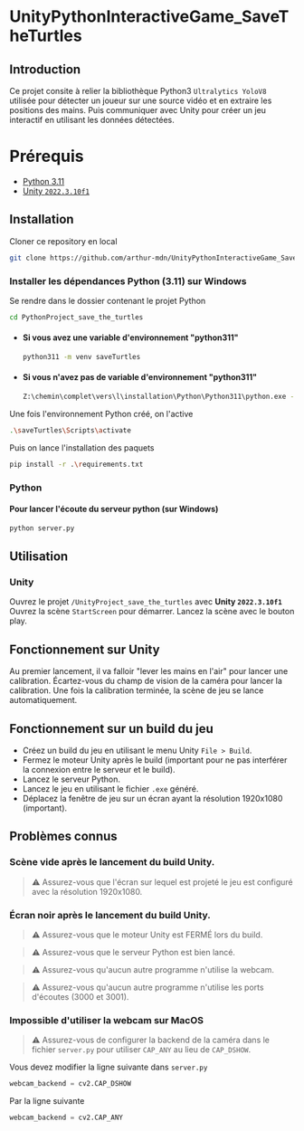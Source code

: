﻿# UnityPythonInteractiveGame_SaveTheTurtles

## Introduction
Ce projet consite à relier la bibliothèque Python3 `Ultralytics YoloV8` utilisée pour détecter un joueur sur une source vidéo et en extraire les positions des mains. Puis communiquer avec Unity pour créer un jeu interactif en utilisant les données détectées.

# Prérequis
- [Python 3.11](https://www.python.org/downloads/release/python-3110/)
- [Unity `2022.3.10f1`](https://unity3d.com/fr/get-unity/download/archive)

## Installation
Cloner ce repository en local
```bash
git clone https://github.com/arthur-mdn/UnityPythonInteractiveGame_SaveTheTurtles.git
```
### Installer les dépendances Python (3.11) sur Windows

Se rendre dans le dossier contenant le projet Python
```bash
cd PythonProject_save_the_turtles
```
- #### Si vous avez une variable d'environnement "python311"
    ```bash
    python311 -m venv saveTurtles 
    ```
- #### Si vous n'avez pas de variable d'environnement "python311"
    ```bash
    Z:\chemin\complet\vers\l\installation\Python\Python311\python.exe -m venv saveTurtles
    ```
Une fois l'environnement Python créé, on l'active
```bash
.\saveTurtles\Scripts\activate
```
Puis on lance l'installation des paquets
```bash
pip install -r .\requirements.txt
```

### Python
#### Pour lancer l'écoute du serveur python (sur Windows)

```bash
python server.py
```

## Utilisation
### Unity
Ouvrez le projet `/UnityProject_save_the_turtles` avec **Unity `2022.3.10f1`** 
Ouvrez la scène `StartScreen` pour démarrer.
Lancez la scène avec le bouton play.

## Fonctionnement sur Unity
Au premier lancement, il va falloir "lever les mains en l'air" pour lancer une calibration.
Écartez-vous du champ de vision de la caméra pour lancer la calibration.
Une fois la calibration terminée, la scène de jeu se lance automatiquement.

## Fonctionnement sur un build du jeu
- Créez un build du jeu en utilisant le menu Unity `File > Build`.
- Fermez le moteur Unity après le build (important pour ne pas interférer la connexion entre le serveur et le build).
- Lancez le serveur Python.
- Lancez le jeu en utilisant le fichier `.exe` généré.
- Déplacez la fenêtre de jeu sur un écran ayant la résolution 1920x1080 (important).

## Problèmes connus
### Scène vide après le lancement du build Unity.
> ⚠️ Assurez-vous que l'écran sur lequel est projeté le jeu est configuré avec la résolution 1920x1080.
> 
### Écran noir après le lancement du build Unity.
> ⚠️ Assurez-vous que le moteur Unity est FERMÉ lors du build.

> ⚠️ Assurez-vous que le serveur Python est bien lancé.

> ⚠️ Assurez-vous qu'aucun autre programme n'utilise la webcam.

> ⚠️ Assurez-vous qu'aucun autre programme n'utilise les ports d'écoutes (3000 et 3001). 
>
### Impossible d'utiliser la webcam sur MacOS
> ⚠️ Assurez-vous de configurer la backend de la caméra dans le fichier `server.py` pour utiliser `CAP_ANY` au lieu de `CAP_DSHOW`.

Vous devez modifier la ligne suivante dans ``server.py``
```python
webcam_backend = cv2.CAP_DSHOW
```
Par la ligne suivante
```python
webcam_backend = cv2.CAP_ANY
```